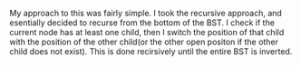 My approach to this was fairly simple. I took the recursive approach, and esentially decided to
recurse from the bottom of the BST. I check if the current node has at least one child, then I switch
the position of that child with the position of the other child(or the other open positon if the other
child does not exist). This is done recirsively until the entire BST is inverted.
